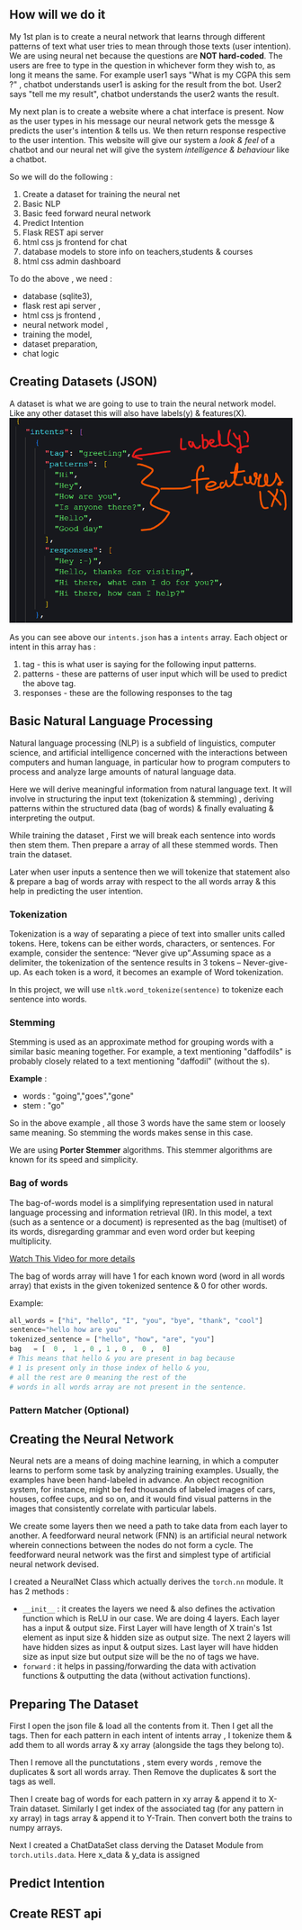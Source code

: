 ## How will we do it

My 1st plan is to create a neural network that learns through different patterns of text what user tries to mean through those texts (user intention). We are using neural net because the questions are **NOT hard-coded**. The users are free to type in the question in whichever form they wish to, as long it means the same. For example user1 says "What is my CGPA this sem ?" , chatbot understands user1 is asking for the result from the bot. User2 says "tell me my result", chatbot understands the user2 wants the result.

My next plan is to create a website where a chat interface is present. Now as the user types in his message our neural network gets the messge & predicts the user's intention & tells us. We then return response respective to the user intention. This website will give our system a _look & feel_ of a chatbot and our neural net will give the system _intelligence & behaviour_ like a chatbot.

So we will do the following :

1. Create a dataset for training the neural net
2. Basic NLP
3. Basic feed forward neural network
4. Predict Intention
5. Flask REST api server
6. html css js frontend for chat
7. database models to store info on teachers,students & courses
8. html css admin dashboard

To do the above , we need :

- database (sqlite3),
- flask rest api server ,
- html css js frontend ,
- neural network model ,
- training the model,
- dataset preparation,
- chat logic


## Creating Datasets (JSON)

A dataset is what we are going to use to train the neural network model. Like any other dataset this will also have labels(y) & features(X).
![intents.json](/screenshots/Screenshot%202022-09-11%20120841.png)

As you can see above our `intents.json` has a `intents` array. Each object or intent in this array has :

1. tag - this is what user is saying for the following input patterns.
2. patterns - these are patterns of user input which will be used to predict the above tag.
3. responses - these are the following responses to the tag

## Basic Natural Language Processing
 Natural language processing (NLP) is a subfield of linguistics, computer science, and artificial intelligence concerned with the interactions between computers and human language, in particular how to program computers to process and analyze large amounts of natural language data.
 
 Here we will derive meaningful information from natural language text. It will involve in structuring the input text (tokenization & stemming) , deriving patterns within the structured data (bag of words) & finally evaluating & interpreting the output.

 While training the dataset , First we will break each sentence into words then stem them. Then prepare a array of all these stemmed words. Then train the dataset.
 
 Later when user inputs a sentence then we will tokenize that statement also & prepare a bag of words array with respect to the all words array & this help in predicting the user intention. 
  
 ### Tokenization

  Tokenization is a way of separating a piece of text into smaller units called tokens. Here, tokens can be either words, characters, or sentences. For example, consider the sentence: “Never give up”.Assuming space as a delimiter, the tokenization of the sentence results in 3 tokens – Never-give-up. As each token is a word, it becomes an example of Word tokenization.

  In this project, we will use `nltk.word_tokenize(sentence)` to tokenize each sentence into words.

 ### Stemming
 Stemming is used as an approximate method for grouping words with a similar basic meaning together. For example, a text mentioning "daffodils" is probably closely related to a text mentioning "daffodil" (without the s).
 
 **Example** : 
 - words : "going","goes","gone" 
 - stem : "go"

 So in the above example , all those 3 words have the same stem or loosely same meaning. So stemming the words makes sense in this case.

 We are using **Porter Stemmer** algorithms. This stemmer algorithms are known for its speed and simplicity.

 ### Bag of words
 The bag-of-words model is a simplifying representation used in natural language processing and information retrieval (IR). In this model, a text (such as a sentence or a document) is represented as the bag (multiset) of its words, disregarding grammar and even word order but keeping multiplicity.

 [Watch This Video for more details](https://youtu.be/IKgBLTeQQL8)

 The bag of words array will have 1 for each known word (word in all words array) that exists in the given tokenized sentence & 0 for other words.

Example:
```python
all_words = ["hi", "hello", "I", "you", "bye", "thank", "cool"]
sentence="hello how are you"
tokenized_sentence = ["hello", "how", "are", "you"]
bag   = [  0 ,  1 , 0 , 1 , 0 ,  0 ,  0]
# This means that hello & you are present in bag because
# 1 is present only in those index of hello & you,
# all the rest are 0 meaning the rest of the 
# words in all words array are not present in the sentence.
```



 ### Pattern Matcher (Optional)


## Creating the Neural Network

Neural nets are a means of doing machine learning, in which a computer learns to perform some task by analyzing training examples. Usually, the examples have been hand-labeled in advance. An object recognition system, for instance, might be fed thousands of labeled images of cars, houses, coffee cups, and so on, and it would find visual patterns in the images that consistently correlate with particular labels.

We create some layers then we need a path to take data from each layer to another. A feedforward neural network (FNN) is an artificial neural network wherein connections between the nodes do not form a cycle. The feedforward neural network was the first and simplest type of artificial neural network devised.

I created a NeuralNet Class which actually derives the `torch.nn` module. It has 2 methods :
- `__init__`
: it creates the layers we need & also defines the activation function which is ReLU in our case. We are doing 4 layers. Each layer has a input & output size. First Layer will have length of X train's 1st element as input size & hidden size as output size. The next 2 layers will have hidden sizes as input & output sizes. Last layer will have hidden size as input size but output size will be the no of tags we have.
- `forward`
: it helps in passing/forwarding the data with activation functions & outputting the data (without activation functions).
 
## Preparing The Dataset

First I open the json file & load all the contents from it. Then I get all the tags. Then for each pattern in each intent of intents array , I tokenize them & add them to all words array & xy array (alongside the tags they belong to).

Then I remove all the punctutations , stem every words , remove the duplicates & sort all words array. Then Remove the duplicates & sort the tags as well.

Then I create bag of words for each pattern in xy array & append it to X-Train dataset. Similarly I get index of the associated tag (for any pattern in xy array) in tags array & append it to Y-Train. Then convert both the trains to numpy arrays.

Next I created a ChatDataSet class derving the Dataset Module from `torch.utils.data`. Here x_data & y_data is assigned 


## Predict Intention

## Create REST api

